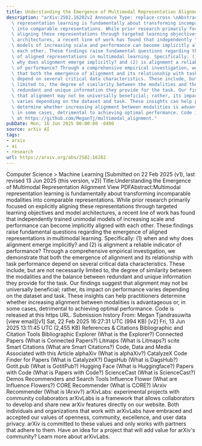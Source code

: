 ```yaml
---
title: Understanding the Emergence of Multimodal Representation Alignment
description: "arXiv:2502.16282v2 Announce Type: replace-cross \nAbstract: Multimodal\
  \ representation learning is fundamentally about transforming incomparable modalities\
  \ into comparable representations. While prior research primarily focused on explicitly\
  \ aligning these representations through targeted learning objectives and model\
  \ architectures, a recent line of work has found that independently trained unimodal\
  \ models of increasing scale and performance can become implicitly aligned with\
  \ each other. These findings raise fundamental questions regarding the emergence\
  \ of aligned representations in multimodal learning. Specifically: (1) when and\
  \ why does alignment emerge implicitly? and (2) is alignment a reliable indicator\
  \ of performance? Through a comprehensive empirical investigation, we demonstrate\
  \ that both the emergence of alignment and its relationship with task performance\
  \ depend on several critical data characteristics. These include, but are not necessarily\
  \ limited to, the degree of similarity between the modalities and the balance between\
  \ redundant and unique information they provide for the task. Our findings suggest\
  \ that alignment may not be universally beneficial; rather, its impact on performance\
  \ varies depending on the dataset and task. These insights can help practitioners\
  \ determine whether increasing alignment between modalities is advantageous or,\
  \ in some cases, detrimental to achieving optimal performance. Code is released\
  \ at https://github.com/MeganTj/multimodal_alignment."
pubDate: Mon, 16 Jun 2025 00:00:00 -0400
source: arXiv AI
tags:
- arxiv
- ai
- research
url: https://arxiv.org/abs/2502.16282
---
```


Computer Science > Machine Learning
[Submitted on 22 Feb 2025 (v1), last revised 13 Jun 2025 (this version, v2)]
Title:Understanding the Emergence of Multimodal Representation Alignment
View PDFAbstract:Multimodal representation learning is fundamentally about transforming incomparable modalities into comparable representations. While prior research primarily focused on explicitly aligning these representations through targeted learning objectives and model architectures, a recent line of work has found that independently trained unimodal models of increasing scale and performance can become implicitly aligned with each other. These findings raise fundamental questions regarding the emergence of aligned representations in multimodal learning. Specifically: (1) when and why does alignment emerge implicitly? and (2) is alignment a reliable indicator of performance? Through a comprehensive empirical investigation, we demonstrate that both the emergence of alignment and its relationship with task performance depend on several critical data characteristics. These include, but are not necessarily limited to, the degree of similarity between the modalities and the balance between redundant and unique information they provide for the task. Our findings suggest that alignment may not be universally beneficial; rather, its impact on performance varies depending on the dataset and task. These insights can help practitioners determine whether increasing alignment between modalities is advantageous or, in some cases, detrimental to achieving optimal performance. Code is released at this https URL.
Submission history
From: Megan Tjandrasuwita [view email][v1] Sat, 22 Feb 2025 16:27:31 UTC (994 KB)
[v2] Fri, 13 Jun 2025 13:11:45 UTC (2,455 KB)
References & Citations
Bibliographic and Citation Tools
Bibliographic Explorer (What is the Explorer?)
Connected Papers (What is Connected Papers?)
Litmaps (What is Litmaps?)
scite Smart Citations (What are Smart Citations?)
Code, Data and Media Associated with this Article
alphaXiv (What is alphaXiv?)
CatalyzeX Code Finder for Papers (What is CatalyzeX?)
DagsHub (What is DagsHub?)
Gotit.pub (What is GotitPub?)
Hugging Face (What is Huggingface?)
Papers with Code (What is Papers with Code?)
ScienceCast (What is ScienceCast?)
Demos
Recommenders and Search Tools
Influence Flower (What are Influence Flowers?)
CORE Recommender (What is CORE?)
IArxiv Recommender
(What is IArxiv?)
arXivLabs: experimental projects with community collaborators
arXivLabs is a framework that allows collaborators to develop and share new arXiv features directly on our website.
Both individuals and organizations that work with arXivLabs have embraced and accepted our values of openness, community, excellence, and user data privacy. arXiv is committed to these values and only works with partners that adhere to them.
Have an idea for a project that will add value for arXiv's community? Learn more about arXivLabs.